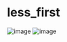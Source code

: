 # less_first
![image](https://user-images.githubusercontent.com/62428814/79278652-ef83a900-7ecd-11ea-8e9a-4a14636f5112.png)
![image](https://user-images.githubusercontent.com/62428814/79278660-f6122080-7ecd-11ea-9d9d-295425336bc9.png)
